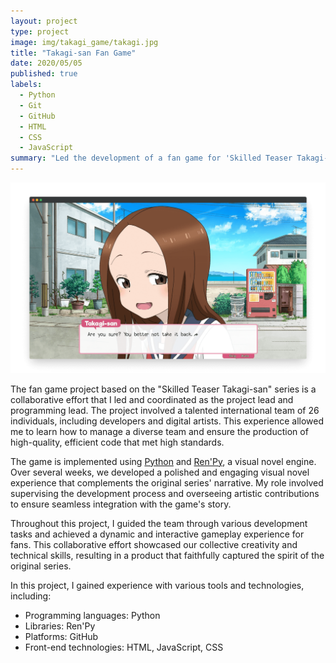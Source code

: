 ```yaml
---
layout: project
type: project
image: img/takagi_game/takagi.jpg
title: "Takagi-san Fan Game"
date: 2020/05/05
published: true
labels:
  - Python
  - Git
  - GitHub
  - HTML
  - CSS
  - JavaScript
summary: "Led the development of a fan game for 'Skilled Teaser Takagi-san' using Python and Ren'Py, ensuring high-quality code and artistic integrity while managing a 26-member international team."
---
```


<img class="img-fluid" src="../img/takagi_game/transparent.png">

The fan game project based on the "Skilled Teaser Takagi-san" series is a collaborative effort that I led and coordinated as the project lead and programming lead. The project involved a talented international team of 26 individuals, including developers and digital artists. This experience allowed me to learn how to manage a diverse team and ensure the production of high-quality, efficient code that met high standards.

The game is implemented using [Python](https://python.org) and [Ren'Py](https://www.renpy.org/), a visual novel engine. Over several weeks, we developed a polished and engaging visual novel experience that complements the original series' narrative. My role involved supervising the development process and overseeing artistic contributions to ensure seamless integration with the game's story.

Throughout this project, I guided the team through various development tasks and achieved a dynamic and interactive gameplay experience for fans. This collaborative effort showcased our collective creativity and technical skills, resulting in a product that faithfully captured the spirit of the original series.

In this project, I gained experience with various tools and technologies, including:
- Programming languages: Python
- Libraries: Ren'Py
- Platforms: GitHub
- Front-end technologies: HTML, JavaScript, CSS


